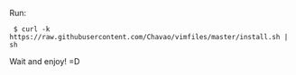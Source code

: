 Run:

```
 $ curl -k https://raw.githubusercontent.com/Chavao/vimfiles/master/install.sh | sh
```
Wait and enjoy! =D
